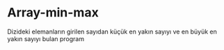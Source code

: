 # Array-min-max
Dizideki elemanların girilen sayıdan küçük en yakın sayıyı ve en büyük en yakın sayıyı bulan program
